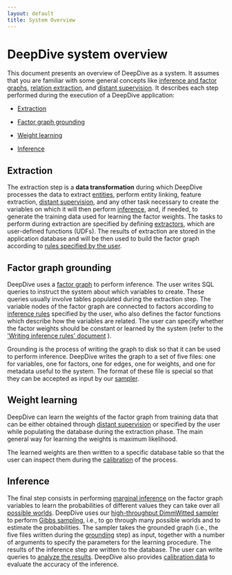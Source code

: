```yaml
---
layout: default
title: System Overview
---
```


# DeepDive system overview

This document presents an overview of DeepDive as a system. It assumes that you
are familiar with some general concepts like [inference and factor
graphs](inference), [relation
extraction](relation_extraction), and [distant
supervision](distant_supervision). It describes each step
performed during the execution of a DeepDive application:

- [Extraction](#extraction)

- [Factor graph grounding](#grounding)

- [Weight learning](#weight)

- [Inference](#inference)

## <a name="extraction" href="#"></a> Extraction

The extraction step is a **data transformation** during which DeepDive processes
the data to extract [entities](relation_extraction#entity), perform
entity linking, feature extraction, [distant
supervision](distant_supervision), and any other task
necessary to create the variables on which it will then perform
[inference](inference), and, if needed, to generate the training
data used for learning the factor weights. The tasks to perform during
extraction are specified by defining [extractors](extractors), which are
user-defined functions (UDFs). The results of extraction are stored in the
application database and will be then used to build the factor graph according
to [rules specified by the user](inference_rules).

## <a name="grounding" href="#"></a> Factor graph grounding

DeepDive uses a [factor graph](inference) to perform
inference. The user writes SQL queries to instruct the system about
which variables to create. These queries usually involve tables populated during
the extraction step. The variable nodes of the factor graph are connected to
factors according to [inference rules](inference_rules) specified by the
user, who also defines the factor functions which describe how the variables are
related. The user can specify whether the factor weights should be constant or
learned by the system (refer to the ['Writing inference rules'
document](inference_rules) ).

Grounding is the process of writing the graph to disk so that it can be used to
perform inference. DeepDive writes the graph to a set of five files: one for
variables, one for factors, one for edges, one for weights, and one for metadata
useful to the system. The format of these file is special so that they can be
accepted as input by our [sampler](sampler).

## <a name="weight" href="#"></a> Weight learning

DeepDive can learn the weights of the factor graph from training data that can
be either obtained through [distant
supervision](distant_supervision) or specified by the user while
populating the database during the extraction phase. The main general way for
learning the weights is maximum likelihood.


The learned weights are then written to a specific database table so that the
user can inspect them during the [calibration](calibration) of the process.

## <a name="inference" href="#"></a> Inference

The final step consists in performing [marginal
inference](inference#marginal) on the factor graph variables to
learn the probabilities of different values they can take over all [possible
worlds](inference#possibleworlds). DeepDive uses our
[high-throughput DimmWitted sampler](sampler) to perform [Gibbs
sampling](inference#gibbs), i.e., to go through many possible
worlds and to estimate the probabilities. The sampler takes the grounded
graph (i.e., the five files written during the [grounding](#grounding) step) as
input, together with a number of arguments to specify the parameters for the
learning procedure. The results of the inference step are written to the
database. The user can write queries to [analyze the
results](running#results). DeepDive also provides [calibration
data](calibration) to evaluate the accuracy of the inference.

<!-- TODO (All) Anything else we should add ? -->

